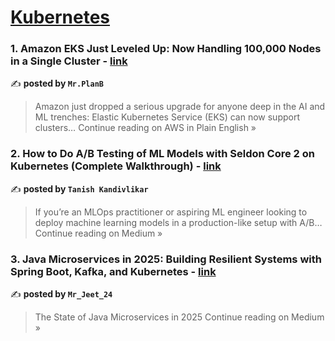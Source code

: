 
<h1><a href=https://medium.com/tag/kubernetes/recommended target="_blank" rel="noopener noreferrer">Kubernetes</a></h1>
<h3>1. Amazon EKS Just Leveled Up: Now Handling 100,000 Nodes in a Single Cluster - <a href="https://aws.plainenglish.io/amazon-eks-just-leveled-up-now-handling-100-000-nodes-in-a-single-cluster-883df6b6120b?source=rss------kubernetes-5" target="_blank" rel="noopener noreferrer">link</a></h3>

✍️ **posted by `Mr.PlanB`**

<blockquote>Amazon just dropped a serious upgrade for anyone deep in the AI and ML trenches: Elastic Kubernetes Service (EKS) can now support clusters…
Continue reading on AWS in Plain English »</blockquote>

<h3>2. How to Do A/B Testing of ML Models with Seldon Core 2 on Kubernetes (Complete Walkthrough) - <a href="https://medium.com/@tanish.kandivlikar1412/how-to-do-a-b-testing-of-ml-models-with-seldon-core-2-on-kubernetes-complete-walkthrough-a606cd910d5c?source=rss------kubernetes-5" target="_blank" rel="noopener noreferrer">link</a></h3>

✍️ **posted by `Tanish Kandivlikar`**

<blockquote>If you’re an MLOps practitioner or aspiring ML engineer looking to deploy machine learning models in a production-like setup with A/B…
Continue reading on Medium »</blockquote>

<h3>3. Java Microservices in 2025: Building Resilient Systems with Spring Boot, Kafka, and Kubernetes - <a href="https://medium.com/@vishwajitpatil1224/java-microservices-in-2025-building-resilient-systems-with-spring-boot-kafka-and-kubernetes-fd3fedfe9ecc?source=rss------kubernetes-5" target="_blank" rel="noopener noreferrer">link</a></h3>

✍️ **posted by `Mr_Jeet_24`**

<blockquote>The State of Java Microservices in 2025
Continue reading on Medium »</blockquote>


